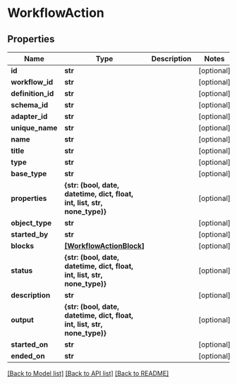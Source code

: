# WorkflowAction


## Properties
Name | Type | Description | Notes
------------ | ------------- | ------------- | -------------
**id** | **str** |  | [optional] 
**workflow_id** | **str** |  | [optional] 
**definition_id** | **str** |  | [optional] 
**schema_id** | **str** |  | [optional] 
**adapter_id** | **str** |  | [optional] 
**unique_name** | **str** |  | [optional] 
**name** | **str** |  | [optional] 
**title** | **str** |  | [optional] 
**type** | **str** |  | [optional] 
**base_type** | **str** |  | [optional] 
**properties** | **{str: (bool, date, datetime, dict, float, int, list, str, none_type)}** |  | [optional] 
**object_type** | **str** |  | [optional] 
**started_by** | **str** |  | [optional] 
**blocks** | [**[WorkflowActionBlock]**](WorkflowActionBlock.md) |  | [optional] 
**status** | **{str: (bool, date, datetime, dict, float, int, list, str, none_type)}** |  | [optional] 
**description** | **str** |  | [optional] 
**output** | **{str: (bool, date, datetime, dict, float, int, list, str, none_type)}** |  | [optional] 
**started_on** | **str** |  | [optional] 
**ended_on** | **str** |  | [optional] 

[[Back to Model list]](../README.md#documentation-for-models) [[Back to API list]](../README.md#documentation-for-api-endpoints) [[Back to README]](../README.md)


